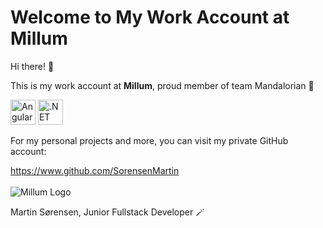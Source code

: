 # Welcome to My Work Account at Millum

Hi there! 🧳


This is my work account at **Millum**, proud member of team Mandalorian 🌌 

<img src="https://cdn.jsdelivr.net/gh/devicons/devicon/icons/angularjs/angularjs-original.svg" alt="Angular" width="40" height="40"/>  <img src="https://cdn.jsdelivr.net/gh/devicons/devicon/icons/dotnetcore/dotnetcore-original.svg" alt=".NET Core" width="40" height="40"/>


For my personal projects and more, you can visit my private GitHub account:

https://www.github.com/SorensenMartin
<br>
<br>
<img src="https://www.millum.no/_/asset/no.bouvet.millum:000001934f8b2f70/images/logo_header.svg" alt="Millum Logo">


Martin Sørensen, Junior Fullstack Developer 🪄
